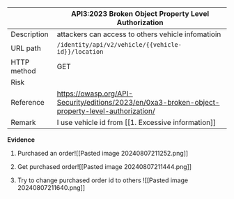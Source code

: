 
|             | API3:2023 Broken Object Property Level Authorization                                             |
| ----------- | ------------------------------------------------------------------------------------------------ |
| Description | attackers can access to others vehicle infomatioin                                               |
| URL path    | `/identity/api/v2/vehicle/{{vehicle-id}}/location`                                               |
| HTTP method | GET                                                                                              |
| Risk        |                                                                                                  |
| Reference   | https://owasp.org/API-Security/editions/2023/en/0xa3-broken-object-property-level-authorization/ |
| Remark      | I use vehicle id from [[1. Excessive information]]                                               |

**Evidence**
1. Purchased an order![[Pasted image 20240807211252.png]]

2. Get purchased order![[Pasted image 20240807211444.png]]

3. Try to change purchased order id to others ![[Pasted image 20240807211640.png]]
